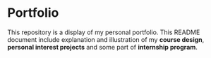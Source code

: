 # Portfolio
This repository is a display of my personal portfolio. This README document include explanation and illustration of my **course design**, **personal interest projects** and some part of **internship program**. 
